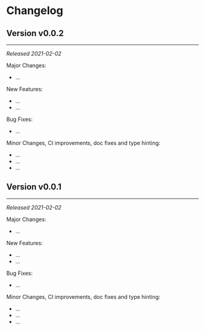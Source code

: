 # Changelog

## Version v0.0.2

---

*Released 2021-02-02*

Major Changes:

- ...

New Features:

- ...
- ...

Bug Fixes:

- ...

Minor Changes, CI improvements, doc fixes and type hinting:

- ...
- ...
- ...

## Version v0.0.1

---

*Released 2021-02-02*

Major Changes:

- ...

New Features:

- ...
- ...

Bug Fixes:

- ...

Minor Changes, CI improvements, doc fixes and type hinting:

- ...
- ...
- ...

